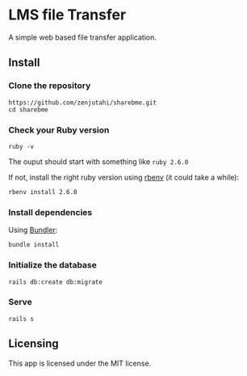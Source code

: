 # LMS file Transfer
A simple web based file transfer application.

## Install

### Clone the repository

```shell
https://github.com/zenjutahi/sharebme.git
cd sharebme
```

### Check your Ruby version

```shell
ruby -v
```

The ouput should start with something like `ruby 2.6.0`

If not, install the right ruby version using [rbenv](https://github.com/rbenv/rbenv) (it could take a while):

```shell
rbenv install 2.6.0
```

### Install dependencies

Using [Bundler](https://github.com/bundler/bundler):

```shell
bundle install
```

### Initialize the database

```shell
rails db:create db:migrate
```

### Serve

```shell
rails s
```


## Licensing
This app is licensed under the MIT license.

